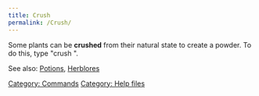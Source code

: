 ```yaml
---
title: Crush
permalink: /Crush/
---
```


Some plants can be **crushed** from their natural state to create a
powder. To do this, type "crush <plant>".

See also: [Potions](Potions "wikilink"),
[Herblores](Herblores "wikilink")

[Category: Commands](Category:_Commands "wikilink") [Category: Help
files](Category:_Help_files "wikilink")